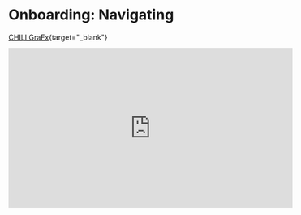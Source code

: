 # Onboarding: Navigating

[CHILI GraFx](https://chiligrafx.com){target="_blank"}

<iframe width="560" height="315" src="https://www.youtube.com/embed/RtdVKZQYNBo?si=sQW-0ALbqmH6lnK-" title="YouTube video player" frameborder="0" allow="accelerometer; autoplay; clipboard-write; encrypted-media; gyroscope; picture-in-picture; web-share" referrerpolicy="strict-origin-when-cross-origin" allowfullscreen></iframe>